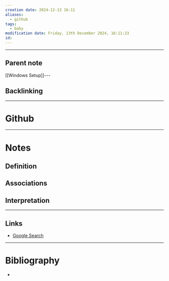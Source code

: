 ```yaml
---
creation date: 2024-12-13 16:11
aliases:
  - github
tags:
  - baby
modification date: Friday, 13th December 2024, 16:11:23
id:
---
```

---

## Parent note
[[Windows Setup]]---
## Backlinking


---
# Github


---
# Notes

## Definition

## Associations

## Interpretation

---
## Links
- [Google Search](https://www.google.com/search?q=Github)

---
# Bibliography
+ 